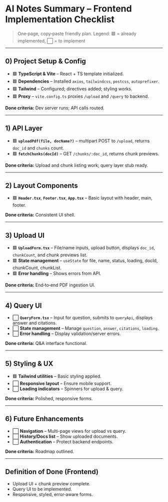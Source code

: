 # AI Notes Summary – Frontend Implementation Checklist

> One‑page, copy‑paste friendly plan.
> Legend: 🟩 = already implemented, ⬜ = to implement

---

## 0) Project Setup & Config

* 🟩 **TypeScript & Vite** – React + TS template initialized.
* 🟩 **Dependencies** – Installed `axios`, `tailwindcss`, `postcss`, `autoprefixer`.
* 🟩 **Tailwind** – Configured; directives added; styling works.
* 🟩 **Proxy** – `vite.config.ts` proxies `/upload` and `/query` to backend.

**Done criteria:** Dev server runs; API calls routed.

---

## 1) API Layer

* 🟩 **`uploadPdf(file, docName?)`** – multipart POST to `/upload`, returns `doc_id` and `chunks` count.
* 🟩 **`fetchChunks(docId)`** – GET `/chunks/:doc_id`, returns chunk previews.

**Done criteria:** Upload and chunk listing work; query layer stub ready.

---

## 2) Layout Components

* 🟩 **`Header.tsx`**, **`Footer.tsx`**, **`App.tsx`** – Basic layout with header, main, footer.

**Done criteria:** Consistent UI shell.

---

## 3) Upload UI

* 🟩 **`UploadForm.tsx`** – File/name inputs, upload button, displays `doc_id`, `chunkCount`, and chunk previews list.
* 🟩 **State management** – `useState` for file, name, status, loading, docId, chunkCount, chunkList.
* 🟩 **Error handling** – Shows errors from API.

**Done criteria:** End‑to‑end PDF ingestion UI.

---

## 4) Query UI

* ⬜ **`QueryForm.tsx`** – Input for question, submits to `queryApi`, displays answer and citations.
* ⬜ **State management** – Manage `question`, `answer`, `citations`, `loading`.
* ⬜ **Error handling** – Display validation/server errors.

**Done criteria:** Q&A interface functional.

---

## 5) Styling & UX

* 🟩 **Tailwind utilities** – Basic styling applied.
* ⬜ **Responsive layout** – Ensure mobile support.
* ⬜ **Loading indicators** – Spinners for upload & query.

**Done criteria:** Polished, responsive forms.

---

## 6) Future Enhancements

* ⬜ **Navigation** – Multi-page views for upload vs query.
* ⬜ **History/Docs list** – Show uploaded documents.
* ⬜ **Authentication** – Protect backend endpoints.

**Done criteria:** Roadmap outlined.

---

## Definition of Done (Frontend)

* Upload UI + chunk preview complete.
* Query UI to be implemented.
* Responsive, styled, error‑aware forms.
